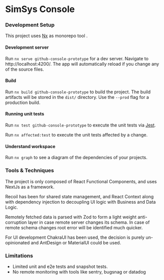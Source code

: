 # SimSys Console

### Development Setup
This project uses [Nx](https://nx.dev) as monorepo tool .

#### Development server

Run `nx serve github-console-prototype` for a dev server. Navigate to http://localhost:4200/. The app will automatically reload if you change any of the source files.

#### Build

Run `nx build github-console-prototype` to build the project. The build artifacts will be stored in the `dist/` directory. Use the `--prod` flag for a production build.

#### Running unit tests

Run `nx test github-console-prototype` to execute the unit tests via [Jest](https://jestjs.io).

Run `nx affected:test` to execute the unit tests affected by a change.

#### Understand workspace

Run `nx graph` to see a diagram of the dependencies of your projects.

### Tools & Techniques

The project is only composed of React Functional Components, and uses NextJs as a framework.

Recoil has been for shared state management, and React Context along with dependency injection to 
decoupling UI logic with Business and Data Logic. 

Remotely fetched data is parsed with Zod to form a light weight anti-corruption layer in case remote 
server changes its schema. In case of remote schema changes root error will be identified much quicker.

For UI development ChakraUI has been used, the decision is purely un-opinionated and AntDesign or 
MaterialUI could be used.

### Limitations
- Limited unit and e2e tests and snapshot tests.
- No remote monitoring with tools like sentry, bugsnag or datadog
